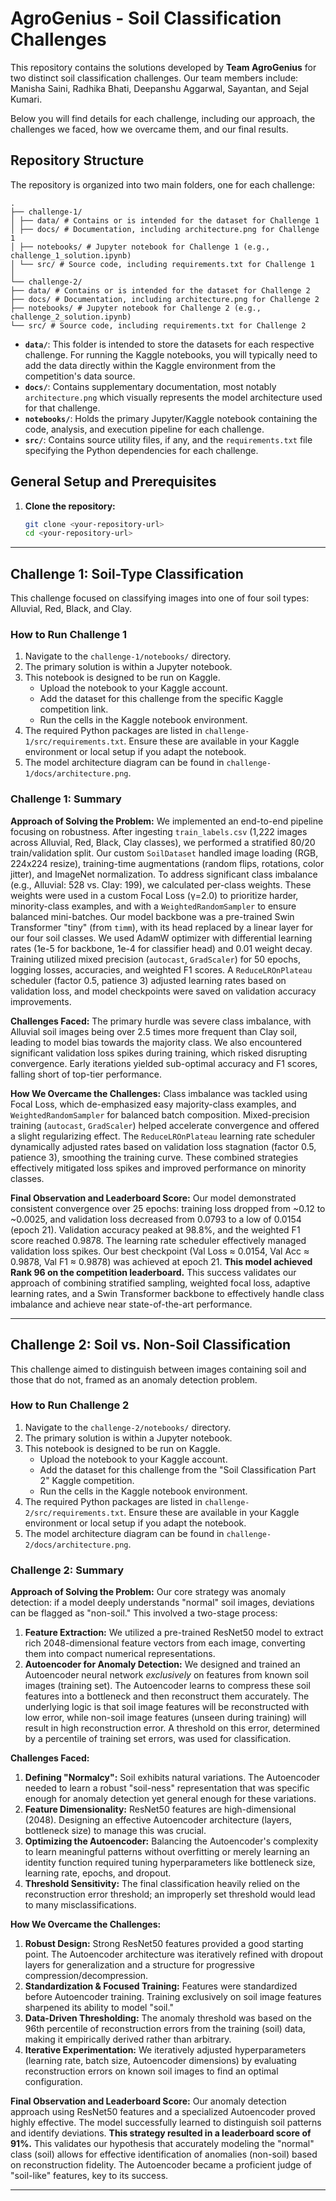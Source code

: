 # AgroGenius - Soil Classification Challenges

This repository contains the solutions developed by **Team AgroGenius** for two distinct soil classification challenges. Our team members include: Manisha Saini, Radhika Bhati, Deepanshu Aggarwal, Sayantan, and Sejal Kumari.

Below you will find details for each challenge, including our approach, the challenges we faced, how we overcame them, and our final results.

## Repository Structure

The repository is organized into two main folders, one for each challenge:
```
.
├── challenge-1/
│ ├── data/ # Contains or is intended for the dataset for Challenge 1
│ ├── docs/ # Documentation, including architecture.png for Challenge 1
│ ├── notebooks/ # Jupyter notebook for Challenge 1 (e.g., challenge_1_solution.ipynb)
│ └── src/ # Source code, including requirements.txt for Challenge 1
│
└── challenge-2/
├── data/ # Contains or is intended for the dataset for Challenge 2
├── docs/ # Documentation, including architecture.png for Challenge 2
├── notebooks/ # Jupyter notebook for Challenge 2 (e.g., challenge_2_solution.ipynb)
└── src/ # Source code, including requirements.txt for Challenge 2
```

*   **`data/`**: This folder is intended to store the datasets for each respective challenge. For running the Kaggle notebooks, you will typically need to add the data directly within the Kaggle environment from the competition's data source.
*   **`docs/`**: Contains supplementary documentation, most notably `architecture.png` which visually represents the model architecture used for that challenge.
*   **`notebooks/`**: Holds the primary Jupyter/Kaggle notebook containing the code, analysis, and execution pipeline for each challenge.
*   **`src/`**: Contains source utility files, if any, and the `requirements.txt` file specifying the Python dependencies for each challenge.

## General Setup and Prerequisites

1.  **Clone the repository:**
    ```bash
    git clone <your-repository-url>
    cd <your-repository-url>
    ```
---

## Challenge 1: Soil-Type Classification

This challenge focused on classifying images into one of four soil types: Alluvial, Red, Black, and Clay.

### How to Run Challenge 1

1.  Navigate to the `challenge-1/notebooks/` directory.
2.  The primary solution is within a Jupyter notebook.
3.  This notebook is designed to be run on Kaggle.
    *   Upload the notebook to your Kaggle account.
    *   Add the dataset for this challenge from the specific Kaggle competition link.
    *   Run the cells in the Kaggle notebook environment.
4.  The required Python packages are listed in `challenge-1/src/requirements.txt`. Ensure these are available in your Kaggle environment or local setup if you adapt the notebook.
5.  The model architecture diagram can be found in `challenge-1/docs/architecture.png`.

### Challenge 1: Summary

**Approach of Solving the Problem:**
We implemented an end-to-end pipeline focusing on robustness. After ingesting `train_labels.csv` (1,222 images across Alluvial, Red, Black, Clay classes), we performed a stratified 80/20 train/validation split. Our custom `SoilDataset` handled image loading (RGB, 224x224 resize), training-time augmentations (random flips, rotations, color jitter), and ImageNet normalization. To address significant class imbalance (e.g., Alluvial: 528 vs. Clay: 199), we calculated per-class weights. These weights were used in a custom Focal Loss (γ=2.0) to prioritize harder, minority-class examples, and with a `WeightedRandomSampler` to ensure balanced mini-batches. Our model backbone was a pre-trained Swin Transformer "tiny" (from `timm`), with its head replaced by a linear layer for our four soil classes. We used AdamW optimizer with differential learning rates (1e-5 for backbone, 1e-4 for classifier head) and 0.01 weight decay. Training utilized mixed precision (`autocast`, `GradScaler`) for 50 epochs, logging losses, accuracies, and weighted F1 scores. A `ReduceLROnPlateau` scheduler (factor 0.5, patience 3) adjusted learning rates based on validation loss, and model checkpoints were saved on validation accuracy improvements.

**Challenges Faced:**
The primary hurdle was severe class imbalance, with Alluvial soil images being over 2.5 times more frequent than Clay soil, leading to model bias towards the majority class. We also encountered significant validation loss spikes during training, which risked disrupting convergence. Early iterations yielded sub-optimal accuracy and F1 scores, falling short of top-tier performance.

**How We Overcame the Challenges:**
Class imbalance was tackled using Focal Loss, which de-emphasized easy majority-class examples, and `WeightedRandomSampler` for balanced batch composition. Mixed-precision training (`autocast`, `GradScaler`) helped accelerate convergence and offered a slight regularizing effect. The `ReduceLROnPlateau` learning rate scheduler dynamically adjusted rates based on validation loss stagnation (factor 0.5, patience 3), smoothing the training curve. These combined strategies effectively mitigated loss spikes and improved performance on minority classes.

**Final Observation and Leaderboard Score:**
Our model demonstrated consistent convergence over 25 epochs: training loss dropped from ~0.12 to ~0.0025, and validation loss decreased from 0.0793 to a low of 0.0154 (epoch 21). Validation accuracy peaked at 98.8%, and the weighted F1 score reached 0.9878. The learning rate scheduler effectively managed validation loss spikes. Our best checkpoint (Val Loss ≈ 0.0154, Val Acc ≈ 0.9878, Val F1 ≈ 0.9878) was achieved at epoch 21.
**This model achieved Rank 96 on the competition leaderboard.** This success validates our approach of combining stratified sampling, weighted focal loss, adaptive learning rates, and a Swin Transformer backbone to effectively handle class imbalance and achieve near state-of-the-art performance.

---

## Challenge 2: Soil vs. Non-Soil Classification

This challenge aimed to distinguish between images containing soil and those that do not, framed as an anomaly detection problem.

### How to Run Challenge 2

1.  Navigate to the `challenge-2/notebooks/` directory.
2.  The primary solution is within a Jupyter notebook.
3.  This notebook is designed to be run on Kaggle.
    *   Upload the notebook to your Kaggle account.
    *   Add the dataset for this challenge from the "Soil Classification Part 2" Kaggle competition.
    *   Run the cells in the Kaggle notebook environment.
4.  The required Python packages are listed in `challenge-2/src/requirements.txt`. Ensure these are available in your Kaggle environment or local setup if you adapt the notebook.
5.  The model architecture diagram can be found in `challenge-2/docs/architecture.png`.

### Challenge 2: Summary

**Approach of Solving the Problem:**
Our core strategy was anomaly detection: if a model deeply understands "normal" soil images, deviations can be flagged as "non-soil." This involved a two-stage process:
1.  **Feature Extraction:** We utilized a pre-trained ResNet50 model to extract rich 2048-dimensional feature vectors from each image, converting them into compact numerical representations.
2.  **Autoencoder for Anomaly Detection:** We designed and trained an Autoencoder neural network *exclusively* on features from known soil images (training set). The Autoencoder learns to compress these soil features into a bottleneck and then reconstruct them accurately.
The underlying logic is that soil image features will be reconstructed with low error, while non-soil image features (unseen during training) will result in high reconstruction error. A threshold on this error, determined by a percentile of training set errors, was used for classification.

**Challenges Faced:**
1.  **Defining "Normalcy":** Soil exhibits natural variations. The Autoencoder needed to learn a robust "soil-ness" representation that was specific enough for anomaly detection yet general enough for these variations.
2.  **Feature Dimensionality:** ResNet50 features are high-dimensional (2048). Designing an effective Autoencoder architecture (layers, bottleneck size) to manage this was crucial.
3.  **Optimizing the Autoencoder:** Balancing the Autoencoder's complexity to learn meaningful patterns without overfitting or merely learning an identity function required tuning hyperparameters like bottleneck size, learning rate, epochs, and dropout.
4.  **Threshold Sensitivity:** The final classification heavily relied on the reconstruction error threshold; an improperly set threshold would lead to many misclassifications.

**How We Overcame the Challenges:**
1.  **Robust Design:** Strong ResNet50 features provided a good starting point. The Autoencoder architecture was iteratively refined with dropout layers for generalization and a structure for progressive compression/decompression.
2.  **Standardization & Focused Training:** Features were standardized before Autoencoder training. Training exclusively on soil image features sharpened its ability to model "soil."
3.  **Data-Driven Thresholding:** The anomaly threshold was based on the 96th percentile of reconstruction errors from the training (soil) data, making it empirically derived rather than arbitrary.
4.  **Iterative Experimentation:** We iteratively adjusted hyperparameters (learning rate, batch size, Autoencoder dimensions) by evaluating reconstruction errors on known soil images to find an optimal configuration.

**Final Observation and Leaderboard Score:**
Our anomaly detection approach using ResNet50 features and a specialized Autoencoder proved highly effective. The model successfully learned to distinguish soil patterns and identify deviations.
**This strategy resulted in a leaderboard score of 91%.** This validates our hypothesis that accurately modeling the "normal" class (soil) allows for effective identification of anomalies (non-soil) based on reconstruction fidelity. The Autoencoder became a proficient judge of "soil-like" features, key to its success.

---



